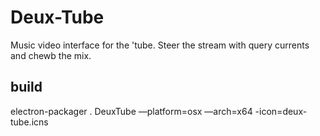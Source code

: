# Deux-Tube

Music video interface for the 'tube. Steer the stream with query currents and chewb the mix.


## build

electron-packager . DeuxTube —platform=osx —arch=x64 -icon=deux-tube.icns